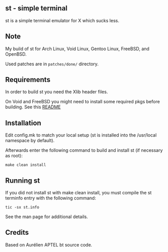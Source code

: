 st - simple terminal
--------------------
st is a simple terminal emulator for X which sucks less.


Note
------------
My build of st for Arch Linux, Void Linux, Gentoo Linux, FreeBSD, and OpenBSD. 

Used patches are in `patches/done/` directory.

Requirements
------------
In order to build st you need the Xlib header files.

On Void and FreeBSD you might need to install some required pkgs before building.
See this [README](https://github.com/Linerre/dwm/blob/arch/README.md)


Installation
------------
Edit config.mk to match your local setup (st is installed into
the /usr/local namespace by default).

Afterwards enter the following command to build and install st (if
necessary as root):

    make clean install


Running st
----------
If you did not install st with make clean install, you must compile
the st terminfo entry with the following command:

    tic -sx st.info

See the man page for additional details.

Credits
-------
Based on Aurélien APTEL <aurelien dot aptel at gmail dot com> bt source code.

